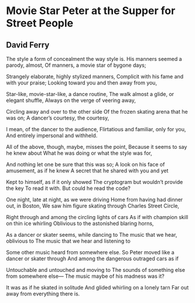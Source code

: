 # Movie Star Peter at the Supper for Street People
## David Ferry
The style a form of concealment the way style is.
His manners seemed a parody, almost,
Of manners, a movie star of bygone days;

Strangely elaborate, highly stylized manners,
Complicit with his fame and with your praise;
Looking toward you and then away from you,

Star-like, movie-star-like, a dance routine,
The walk almost a glide, or elegant shuffle,
Always on the verge of veering away,

Circling away and over to the other side
Of the frozen skating arena that he was on;
A dancer’s courtesy, the courtesy,

I mean, of the dancer to the audience,
Flirtatious and familiar, only for you,
And entirely impersonal and withheld.

All of the above, though, maybe, misses the point,
Because it seems to say he knew about
What he was doing or what the style was for,

And nothing let one be sure that this was so;
A look on his face of amusement, as if he knew
A secret that he shared with you and yet

Kept to himself, as if it only showed
The cryptogram but wouldn’t provide the key
To read it with. But could he read the code?

One night, late at night, as we were driving
Home from having had dinner out, in Boston,
We saw him figure skating through Charles Street Circle,

Right through and among the circling lights of cars
As if with champion skill on thin ice whirling
Oblivious to the astonished blaring horns,

As a dancer or skater seems, while dancing to
The music that we hear, oblivious to
The music that we hear and listening to

Some other music heard from somewhere else.
So Peter moved like a dancer or skater through
And among the dangerous outraged cars as if

Untouchable and untouched and moving to
The sounds of something else from somewhere else—
The music maybe of his madness was it?

It was as if he skated in solitude
And glided whirling on a lonely tarn
Far out away from everything there is.